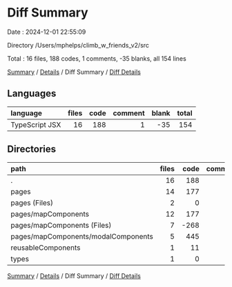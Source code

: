 # Diff Summary

Date : 2024-12-01 22:55:09

Directory /Users/mphelps/climb_w_friends_v2/src

Total : 16 files, 188 codes, 1 comments, -35 blanks, all 154 lines

[Summary](results.md) / [Details](details.md) / Diff Summary / [Diff Details](diff-details.md)

## Languages

| language       | files | code | comment | blank | total |
| :------------- | ----: | ---: | ------: | ----: | ----: |
| TypeScript JSX |    16 |  188 |       1 |   -35 |   154 |

## Directories

| path                                | files | code | comment | blank | total |
| :---------------------------------- | ----: | ---: | ------: | ----: | ----: |
| .                                   |    16 |  188 |       1 |   -35 |   154 |
| pages                               |    14 |  177 |       1 |   -25 |   153 |
| pages (Files)                       |     2 |    0 |       0 |    -9 |    -9 |
| pages/mapComponents                 |    12 |  177 |       1 |   -16 |   162 |
| pages/mapComponents (Files)         |     7 | -268 |     -11 |   -67 |  -346 |
| pages/mapComponents/modalComponents |     5 |  445 |      12 |    51 |   508 |
| reusableComponents                  |     1 |   11 |       0 |    -8 |     3 |
| types                               |     1 |    0 |       0 |    -2 |    -2 |

[Summary](results.md) / [Details](details.md) / Diff Summary / [Diff Details](diff-details.md)
